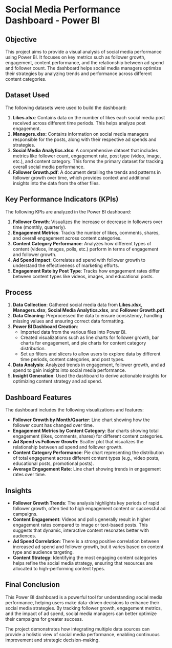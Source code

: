 # Social Media Performance Dashboard - Power BI

## Objective

This project aims to provide a visual analysis of social media performance using Power BI. It focuses on key metrics such as follower growth, engagement, content performance, and the relationship between ad spend and follower count. The dashboard helps social media managers optimize their strategies by analyzing trends and performance across different content categories.

## Dataset Used

The following datasets were used to build the dashboard:

1. **Likes.xlsx**: Contains data on the number of likes each social media post received across different time periods. This helps analyze post engagement.
2. **Managers.xlsx**: Contains information on social media managers responsible for the posts, along with their respective ad spends and strategies.
3. **Social Media Analytics.xlsx**: A comprehensive dataset that includes metrics like follower count, engagement rate, post type (video, image, etc.), and content category. This forms the primary dataset for tracking overall social media performance.
4. **Follower Growth.pdf**: A document detailing the trends and patterns in follower growth over time, which provides context and additional insights into the data from the other files.

## Key Performance Indicators (KPIs)

The following KPIs are analyzed in the Power BI dashboard:

1. **Follower Growth**: Visualizes the increase or decrease in followers over time (monthly, quarterly).
2. **Engagement Metrics**: Tracks the number of likes, comments, shares, and overall engagement across content categories.
3. **Content Category Performance**: Analyzes how different types of content (videos, images, polls, etc.) perform in terms of engagement and follower growth.
4. **Ad Spend Impact**: Correlates ad spend with follower growth to understand the effectiveness of marketing efforts.
5. **Engagement Rate by Post Type**: Tracks how engagement rates differ between content types like videos, images, and educational posts.

## Process

1. **Data Collection**: Gathered social media data from **Likes.xlsx**, **Managers.xlsx**, **Social Media Analytics.xlsx**, and **Follower Growth.pdf**.
2. **Data Cleaning**: Preprocessed the data to ensure consistency, handling missing values and ensuring correct data formatting.
3. **Power BI Dashboard Creation**: 
   - Imported data from the various files into Power BI.
   - Created visualizations such as line charts for follower growth, bar charts for engagement, and pie charts for content category distribution.
   - Set up filters and slicers to allow users to explore data by different time periods, content categories, and post types.
4. **Data Analysis**: Analyzed trends in engagement, follower growth, and ad spend to gain insights into social media performance.
5. **Insight Generation**: Used the dashboard to derive actionable insights for optimizing content strategy and ad spend.

## Dashboard Features

The dashboard includes the following visualizations and features:

- **Follower Growth by Month/Quarter**: Line chart showing how the follower count has changed over time.
- **Engagement Metrics by Content Category**: Bar charts showing total engagement (likes, comments, shares) for different content categories.
- **Ad Spend vs Follower Growth**: Scatter plot that visualizes the relationship between ad spend and follower growth.
- **Content Category Performance**: Pie chart representing the distribution of total engagement across different content types (e.g., video posts, educational posts, promotional posts).
- **Average Engagement Rate**: Line chart showing trends in engagement rates over time.

## Insights

- **Follower Growth Trends**: The analysis highlights key periods of rapid follower growth, often tied to high engagement content or successful ad campaigns.
- **Content Engagement**: Videos and polls generally result in higher engagement rates compared to image or text-based posts. This suggests that dynamic, interactive content resonates better with audiences.
- **Ad Spend Correlation**: There is a strong positive correlation between increased ad spend and follower growth, but it varies based on content type and audience targeting.
- **Content Strategy**: Identifying the most engaging content categories helps refine the social media strategy, ensuring that resources are allocated to high-performing content types.

## Final Conclusion

This Power BI dashboard is a powerful tool for understanding social media performance, helping users make data-driven decisions to enhance their social media strategies. By tracking follower growth, engagement metrics, and the impact of ad spend, social media managers can better optimize their campaigns for greater success.

The project demonstrates how integrating multiple data sources can provide a holistic view of social media performance, enabling continuous improvement and strategic decision-making.
